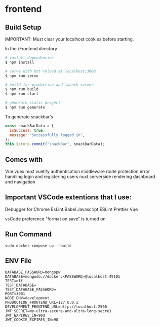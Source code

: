 # frontend

## Build Setup

IMPORTANT: Must clear your localhost cookies before starting.

In the /Frontend directory

```bash
# install dependencies
$ npm install

# serve with hot reload at localhost:3000
$ npm run serve

# build for production and launch server
$ npm run build
$ npm run start

# generate static project
$ npm run generate
```

To generate snackbar's

```javascript
const snackBarData = {
  isSuccess: true,
  message: "Successfully logged in",
};
this.$store.commit("snackBar", snackBarData);
```

## Comes with

Vue
vuex
nuxt
vuetify
authentication middleware
route protection
error handling
login and registering users
nuxt serverside rendering
dashboard and navigation

## Important VSCode extentions that I use:

Debugger for Chrome
EsLint
Babel Javascript
ESLint
Prettier
Vue

vsCode preference "format on save" is turned on

## Run Command

`sudo docker-compose up --build`

## ENV File

```
DATABASE_PASSWORD=mongopw
DATABASE=mongodb://docker:<PASSWORD>@localhost:49101
TEST=off
TEST_DATABASE=
TEST_DATABASE_PASSWORD=
PORT=3001
NODE_ENV=development
PRODUCTION_FRONTEND_URL=127.0.0.1
DEVELOPMENT_FRONTEND_URL=http://localhost:2500
JWT_SECRET=my-ultra-secure-and-ultra-long-secre1
JWT_EXPIRES_IN=90d
JWT_COOKIE_EXPIRES_IN=90
```

